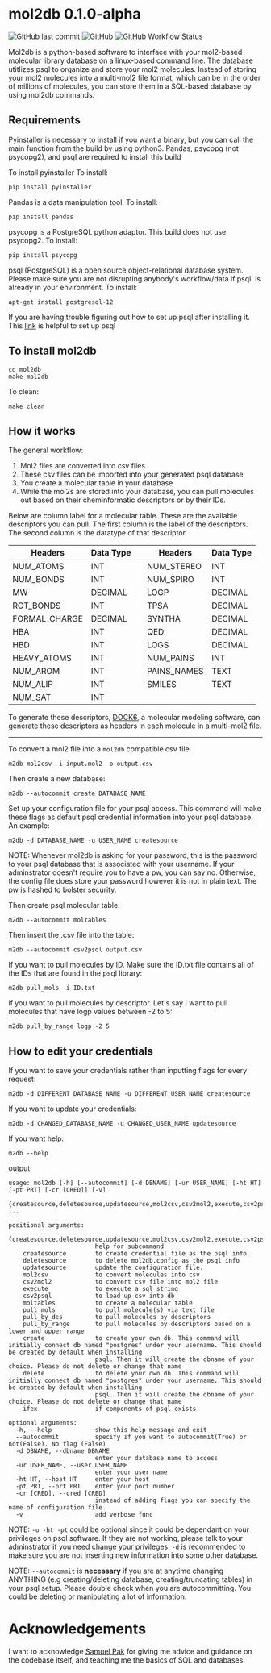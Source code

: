 # mol2db 0.1.0-alpha

![GitHub last commit](https://img.shields.io/github/last-commit/rizzolab/mol2db) ![GitHub](https://img.shields.io/github/license/rizzolab/mol2db) ![GitHub Workflow Status](https://img.shields.io/github/actions/workflow/status/rizzolab/mol2db/makefile.yml)

Mol2db is a python-based software to interface with your mol2-based molecular library database on a linux-based command line. The database utitlizes psql to organize and store your mol2 molecules. Instead of storing your mol2 molecules into a multi-mol2 file format, which can be in the order of millions of molecules, you can store them in a SQL-based database by using mol2db commands.  


## Requirements
Pyinstaller is necessary to install if you want a binary, but you can call the main function from the build by using python3. 
Pandas, psycopg (not psycopg2), and psql are required to install this build

To install pyinstaller
To install:
```
pip install pyinstaller
```

Pandas is a data manipulation tool. 
To install: 
```
pip install pandas
```

psycopg is a PostgreSQL python adaptor. This build does not use psycopg2.
To install:
```
pip install psycopg
```

psql (PostgreSQL) is a open source object-relational database system.
Please make sure you are not disrupting anybody's workflow/data if psql.
is already in your environment. 
To install:
```
apt-get install postgresql-12
```

If you are having trouble figuring out how to set up psql after installing it.
This [link](https://pimylifeup.com/raspberry-pi-postgresql/) is helpful to set up psql



## To install mol2db

```
cd mol2db
make mol2db
```


To clean:
```
make clean
```

## How it works

The general workflow:

1. Mol2 files are converted into csv files
2. These csv files can be imported into your generated psql database
3. You create a molecular table in your database
4. While the mol2s are stored into your database, you can pull molecules out based on their cheminformatic
descriptors or by their IDs.

Below are column label for a molecular table. These are the available descriptors you can pull. 
The first column is the label of the descriptors. The second column is the datatype of that descriptor. 

| Headers        | Data Type |   | Headers     | Data Type |
|----------------|-----------|---|-------------|-----------|
| NUM_ATOMS      | INT       |   | NUM_STEREO  | INT       |
| NUM_BONDS      | INT       |   | NUM_SPIRO   | INT       |
| MW             | DECIMAL   |   | LOGP        | DECIMAL   |
| ROT_BONDS      | INT       |   | TPSA        | DECIMAL   |
| FORMAL_CHARGE  | DECIMAL   |   | SYNTHA      | DECIMAL   |
| HBA            | INT       |   | QED         | DECIMAL   |
| HBD            | INT       |   | LOGS        | DECIMAL   |
| HEAVY_ATOMS    | INT       |   | NUM_PAINS   | INT       |
| NUM_AROM       | INT       |   | PAINS_NAMES | TEXT      |
| NUM_ALIP       | INT       |   | SMILES      | TEXT      |
| NUM_SAT        | INT       |   |             |           |


To generate these descriptors, [DOCK6](https://dock.compbio.ucsf.edu/DOCK_6/index.htm), a molecular modeling software, can generate these descriptors as headers in each molecule in a multi-mol2 file.

---

To convert a mol2 file into a `mol2db` compatible csv file.

```
m2db mol2csv -i input.mol2 -o output.csv
```

Then create a new database:
```
m2db --autocommit create DATABASE_NAME
```

Set up your configuration file for your psql access.
This command will make these flags as default psql credential information
into your psql database. An example:
```
m2db -d DATABASE_NAME -u USER_NAME createsource 
```

NOTE: Whenever mol2db is asking for your password, this is the password to your psql database that is associated with your username. If your adminstrator doesn't require you to have a pw, you can say no. Otherwise, the config file does store your password however it is not in plain text. The pw is hashed to bolster security. 

Then create psql molecular table:
```
m2db --autocommit moltables
```

Then insert the .csv file into the table:
```
m2db --autocommit csv2psql output.csv
```

If you want to pull molecules by ID. Make sure the ID.txt file contains all of the IDs
that are found in the psql library:
```
m2db pull_mols -i ID.txt
```

if you want to pull molecules by descriptor. Let's say I want to pull molecules that have logp values between
-2 to 5:
```
m2db pull_by_range logp -2 5
```



## How to edit your credentials
If you want to save your credentials rather than inputting flags for 
every request:

```
m2db -d DIFFERENT_DATABASE_NAME -u DIFFERENT_USER_NAME createsource 
```

If you want to update your credentials:

```
m2db -d CHANGED_DATABASE_NAME -u CHANGED_USER_NAME updatesource
```


If you want help:
```
m2db --help
```

output:

```
usage: mol2db [-h] [--autocommit] [-d DBNAME] [-ur USER_NAME] [-ht HT] [-pt PRT] [-cr [CRED]] [-v]
              {createsource,deletesource,updatesource,mol2csv,csv2mol2,execute,csv2psql,moltables,pull_mols,pull_by_des,pull_by_range,create,delete,ifex} ...

positional arguments:
  {createsource,deletesource,updatesource,mol2csv,csv2mol2,execute,csv2psql,moltables,pull_mols,pull_by_des,pull_by_range,create,delete,ifex}
                        help for subcommand
    createsource        to create credential file as the psql info.
    deletesource        to delete mol2db.config as the psql info
    updatesource        update the configuration file.
    mol2csv             to convert molecules into csv
    csv2mol2            to convert csv file into mol2 file
    execute             to execute a sql string
    csv2psql            to load up csv into db
    moltables           to create a molecular table
    pull_mols           to pull molecule(s) via text file
    pull_by_des         to pull molecules by descriptors
    pull_by_range       to pull molecules by descriptors based on a lower and upper range
    create              to create your own db. This command will initially connect db named "postgres" under your username. This should be created by default when installing
                        psql. Then it will create the dbname of your choice. Please do not delete or change that name
    delete              to delete your own db. This command will initially connect db named "postgres" under your username. This should be created by default when installing
                        psql. Then it will create the dbname of your choice. Please do not delete or change that name
    ifex                if components of psql exists

optional arguments:
  -h, --help            show this help message and exit
  --autocommit          specify if you want to autocommit(True) or not(False). No flag (False)
  -d DBNAME, --dbname DBNAME
                        enter your database name to access
  -ur USER_NAME, --user USER_NAME
                        enter your user name
  -ht HT, --host HT     enter your host
  -pt PRT, --prt PRT    enter your port number
  -cr [CRED], --cred [CRED]
                        instead of adding flags you can specify the name of configuration file.
  -v                    add verbose func
```

NOTE: `-u -ht -pt` could be optional since it could be dependant on your privileges on psql software. If they are not working, please talk to your adminstrator if you need change your privileges. `-d` is recommended to make sure you are not inserting new information into some other database. 

NOTE: `--autocommit` is **necessary** if you are at anytime changing ANYTHING (e.g creating/deleting database, creating/truncating tables) in your psql setup. Please double check when you are autocommitting. You could be deleting or manipulating a lot of information. 

# Acknowledgements 
I want to acknowledge [Samuel Pak](https://github.com/sp1301) for giving me advice and guidance on the codebase itself, and teaching me the basics of SQL and databases. 











